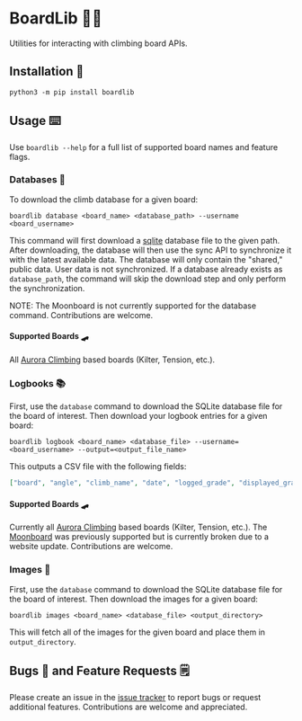 # BoardLib 🧗‍♀️

Utilities for interacting with climbing board APIs.

## Installation 🦺

`python3 -m pip install boardlib`

## Usage ⌨️

Use `boardlib --help` for a full list of supported board names and feature flags.

### Databases 💾

To download the climb database for a given board:

`boardlib database <board_name> <database_path> --username <board_username>`

This command will first download a [sqlite](https://www.sqlite.org/index.html) database file to the given path. After downloading, the database will then use the sync API to synchronize it with the latest available data. The database will only contain the "shared," public data. User data is not synchronized. If a database already exists as `database_path`, the command will skip the download step and only perform the synchronization.

NOTE: The Moonboard is not currently supported for the database command. Contributions are welcome.

#### Supported Boards 🛹

All [Aurora Climbing](https://auroraclimbing.com/) based boards (Kilter, Tension, etc.).

### Logbooks 📚

First, use the `database` command to download the SQLite database file for the board of interest. Then download your logbook entries for a given board:

`boardlib logbook <board_name> <database_file> --username=<board_username> --output=<output_file_name>`

This outputs a CSV file with the following fields:

```json
["board", "angle", "climb_name", "date", "logged_grade", "displayed_grade", "is_benchmark", "tries", "is_mirror", "sessions_count", "tries_total", "is_repeat", "is_ascent", "comment"]
```

#### Supported Boards 🛹

Currently all [Aurora Climbing](https://auroraclimbing.com/) based boards (Kilter, Tension, etc.). The [Moonboard](https://moonboard.com/) was previously supported but is currently broken due to a website update. Contributions are welcome.

### Images 📸

First, use the `database` command to download the SQLite database file for the board of interest. Then download the images for a given board:

`boardlib images <board_name> <database_file> <output_directory>`

This will fetch all of the images for the given board and place them in `output_directory`.

## Bugs 🐞 and Feature Requests 🗒️

Please create an issue in the [issue tracker](https://github.com/lemeryfertitta/BoardLib/issues) to report bugs or request additional features. Contributions are welcome and appreciated.
